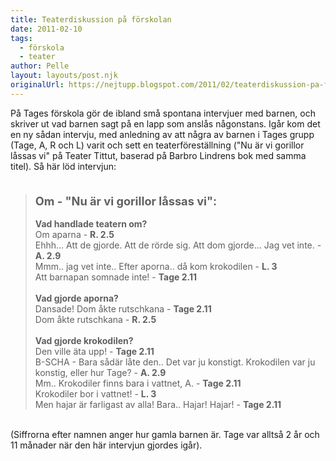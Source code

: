 ```yaml
---
title: Teaterdiskussion på förskolan
date: 2011-02-10
tags: 
  - förskola
  - teater	
author: Pelle
layout: layouts/post.njk
originalUrl: https://nejtupp.blogspot.com/2011/02/teaterdiskussion-pa-forskolan.html
---
```


På Tages förskola gör de ibland små spontana intervjuer med barnen, och skriver ut vad barnen sagt på en lapp som anslås någonstans. Igår kom det en ny sådan intervju, med anledning av att några av barnen i Tages grupp (Tage, A, R och L) varit och sett en teaterföreställning ("Nu är vi gorillor låssas vi" på Teater Tittut, baserad på Barbro Lindrens bok med samma titel). Så här löd intervjun:<br> <span style="font-size:130%;"><span style="font-weight: bold;"><span style="font-size:100%;"><span style="font-weight: bold;"></span></span><br></span></span><blockquote><span style="font-size:130%;"><span style="font-weight: bold;">Om - "Nu är vi gorillor låssas vi":</span></span><br><br><span style="font-weight: bold;">Vad handlade teatern om?</span><br>Om aparna - <span style="font-weight: bold;">R. 2.5</span><br>Ehhh... Att de gjorde. Att de rörde sig. Att dom gjorde... Jag vet inte.  - <span style="font-weight: bold;">A. 2.9</span><br>Mmm.. jag vet inte.. Efter aporna.. då kom krokodilen - <span style="font-weight: bold;">L. 3</span><br>Att barnapan somnade inte! - <span style="font-weight: bold;">Tage 2.11</span><br><br><span style="font-weight: bold;">Vad gjorde aporna?</span><br>Dansade! Dom åkte rutschkana - <span style="font-weight: bold;">Tage 2.11</span><br>Dom åkte rutschkana - <span style="font-weight: bold;">R. 2.5</span><br><br><span style="font-weight: bold;">Vad gjorde krokodilen?</span><br>Den ville äta upp! - <span style="font-weight: bold;">Tage 2.11</span><br>B-SCHA - Bara sådär låte den.. Det var ju konstigt. Krokodilen var ju konstig, eller hur Tage? - <span style="font-weight: bold;">A. 2.9</span><br>Mm.. Krokodiler finns bara i vattnet, A. - <span style="font-weight: bold;">Tage 2.11</span><br>Krokodiler bor i vattnet! - <span style="font-weight: bold;">L. 3</span><br>Men hajar är farligast av alla! Bara.. Hajar! Hajar! - <span style="font-weight: bold;">Tage 2.11</span></blockquote><br>(Siffrorna efter namnen anger hur gamla barnen är. Tage var alltså 2 år och 11 månader när den här intervjun gjordes igår).
<!-- no comments on this post -->
